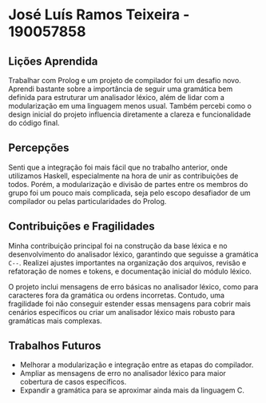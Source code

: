 # José Luís Ramos Teixeira  -  190057858 

## Lições Aprendida

Trabalhar com Prolog e um projeto de compilador foi um desafio novo. Aprendi bastante sobre a importância de seguir uma gramática bem definida para estruturar um analisador léxico, além de lidar com a modularização em uma linguagem menos usual. Também percebi como o design inicial do projeto influencia diretamente a clareza e funcionalidade do código final.

## Percepções

Senti que a integração foi mais fácil que no trabalho anterior, onde utilizamos Haskell, especialmente na hora de unir as contribuições de todos. Porém, a modularização e divisão de partes entre os membros do grupo foi um pouco mais complicada, seja pelo escopo desafiador de um compilador ou pelas particularidades do Prolog.

## Contribuições e Fragilidades

Minha contribuição principal foi na construção da base léxica e no desenvolvimento do analisador léxico, garantindo que seguisse a gramática `C--`. Realizei ajustes importantes na organização dos arquivos, revisão e refatoração de nomes e tokens, e documentação inicial do módulo léxico. 

O projeto inclui mensagens de erro básicas no analisador léxico, como para caracteres fora da gramática ou ordens incorretas. Contudo, uma fragilidade foi não conseguir estender essas mensagens para cobrir mais cenários específicos ou criar um analisador léxico mais robusto para gramáticas mais complexas.

##  Trabalhos Futuros

- Melhorar a modularização e integração entre as etapas do compilador.
- Ampliar as mensagens de erro no analisador léxico para maior cobertura de casos específicos.
- Expandir a gramática para se aproximar ainda mais da linguagem C.